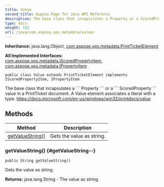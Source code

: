 ```yaml
---
title: Value
second_title: Aspose.Page for Java API Reference
description: The base class that incapsulates a Property or a ScoredProperty value in a PrintTicket document.
type: docs
weight: 152
url: /java/com.aspose.xps.metadata/value/
---
```

**Inheritance:**
java.lang.Object, [com.aspose.xps.metadata.PrintTicketElement](../../com.aspose.xps.metadata/printticketelement)

**All Implemented Interfaces:**
[com.aspose.xps.metadata.IScoredPropertyItem](../../com.aspose.xps.metadata/iscoredpropertyitem), [com.aspose.xps.metadata.IPropertyItem](../../com.aspose.xps.metadata/ipropertyitem)
```
public class Value extends PrintTicketElement implements IScoredPropertyItem, IPropertyItem
```

The base class that incapsulates a \`\`\` Property \`\`\` or a \`\`\` ScoredProperty \`\`\` value in a PrintTicket document. A Value element associates a literal with a type. https://docs.microsoft.com/en-us/windows/win32/printdocs/value
## Methods

| Method | Description |
| --- | --- |
| [getValueString()](#getValueString--) | Gets the value as string. |
### getValueString() {#getValueString--}
```
public String getValueString()
```


Gets the value as string.

**Returns:**
java.lang.String - The value as string.
